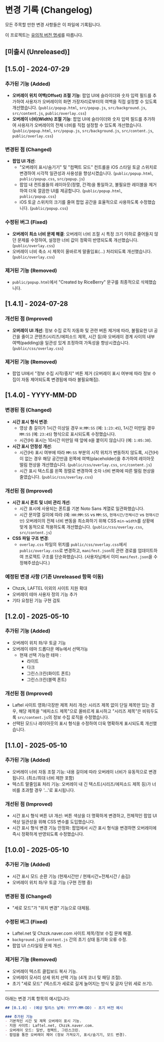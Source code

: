 # 변경 기록 (Changelog)

모든 주목할 만한 변경 사항들은 이 파일에 기록됩니다.

이 프로젝트는 [유의적 버전 명세](https://semver.org/lang/ko/)를 따릅니다.

## [미출시 (Unreleased)]
<!-- 다음 릴리스를 위한 변경 사항은 여기에 기록합니다. -->

## [1.5.0] - 2024-07-29

### 추가된 기능 (Added)
- **오버레이 위치 여백(Offset) 조절 기능**: 팝업 UI에 슬라이더와 숫자 입력 필드를 추가하여 사용자가 오버레이의 화면 가장자리로부터의 여백을 직접 설정할 수 있도록 개선했습니다. (`public/popup.html`, `src/popup.js`, `src/background.js`, `src/content.js`, `public/overlay.css`)
- **오버레이 너비(Width) 조절 기능**: 팝업 UI에 슬라이더와 숫자 입력 필드를 추가하여 사용자가 오버레이의 전체 너비를 직접 설정할 수 있도록 개선했습니다. (`public/popup.html`, `src/popup.js`, `src/background.js`, `src/content.js`, `public/overlay.css`)

### 변경된 점 (Changed)
- **팝업 UI 개선**:
    - "오버레이 표시/숨기기" 및 "컴팩트 모드" 컨트롤을 iOS 스타일 토글 스위치로 변경하여 시각적 일관성과 사용성을 향상시켰습니다. (`public/popup.html`, `public/popup.css`, `src/popup.js`)
    - 팝업 내 컨트롤들의 레이아웃(정렬, 간격)을 통일하고, 불필요한 레이블을 제거하여 더욱 깔끔한 UI를 제공합니다. (`public/popup.html`, `public/popup.css`)
    - iOS 토글 스위치의 크기를 줄여 팝업 공간을 효율적으로 사용하도록 수정했습니다. (`public/popup.css`)

### 수정된 버그 (Fixed)
- **오버레이 최소 너비 문제 해결**: 오버레이 너비 조절 시 특정 크기 이하로 줄어들지 않던 문제를 수정하여, 설정한 너비 값이 정확히 반영되도록 개선했습니다. (`public/overlay.css`)
- 오버레이 너비 축소 시 제목이 올바르게 말줄임표(...) 처리되도록 개선했습니다. (`public/overlay.css`)

### 제거된 기능 (Removed)
- `public/popup.html`에서 "Created by RiceBerry" 문구를 최종적으로 삭제했습니다.

## [1.4.1] - 2024-07-28

### 개선된 점 (Improved)
- **오버레이 UI 개선**: 정보 수집 로직 자동화 및 관련 버튼 제거에 따라, 불필요한 UI 공간을 줄이고 콘텐츠(시리즈/에피소드 제목, 시간 등)와 오버레이 경계 사이의 내부 여백(padding)을 일관성 있게 조정하여 가독성을 향상시켰습니다. (`public/css/overlay.css`)

### 제거된 기능 (Removed)
- 팝업 UI에서 "정보 수집 시작/중지" 버튼 제거 (오버레이 표시 여부에 따라 정보 수집이 자동 제어되도록 변경됨에 따라 불필요해짐).

## [1.4.0] - YYYY-MM-DD <!-- 실제 릴리스 날짜로 변경해주세요 -->

### 변경된 점 (Changed)
- **시간 표시 형식 변경**:
    - 영상 총 길이가 1시간 이상일 경우 `H:MM:SS` (예: `1:23:45`), 1시간 미만일 경우 `MM:SS` (예: `23:45`) 형식으로 표시되도록 수정했습니다.
    - 시간(H) 표시는 10시간 미만일 때 앞에 `0`을 붙이지 않습니다 (예: `1:05:30`).
- **시간 표시 안정성 개선**:
    - 시간(H) 표시 여부에 따라 `MM:SS` 부분의 시작 위치가 변동하지 않도록, 시간(H)이 없는 경우 해당 공간만큼 왼쪽에 여백(placeholder)을 추가하여 레이아웃 떨림 현상을 개선했습니다. (`public/css/overlay.css`, `src/content.js`)
    - 시간 표시 텍스트를 왼쪽 정렬로 변경하여 숫자 너비 변화에 따른 떨림 현상을 줄였습니다. (`public/css/overlay.css`)

### 개선된 점 (Improved)
- **시간 표시 폰트 및 너비 관리 개선**:
    - 시간 표시에 사용되는 폰트를 기본 Noto Sans 계열로 일관화했습니다.
    - 시간 문자열 길이에 따라 (예: `HH:MM:SS` vs `MM:SS`, `현재시간/전체시간` vs `현재시간만`) 오버레이의 전체 너비 변동을 최소화하기 위해 CSS `min-width`를 상황에 맞게 동적으로 적용하도록 개선했습니다. (`public/css/overlay.css`, `src/content.js`)
- **CSS 파일 구조 변경**:
    - `overlay.css` 파일의 위치를 `public/css/overlay.css`에서 `public/overlay.css`로 변경하고, `manifest.json`의 관련 경로를 업데이트하여 프로젝트 구조를 단순화했습니다. (사용자님께서 이미 `manifest.json`을 수정해주셨습니다.)

### 예정된 변경 사항 (기존 Unreleased 항목 이동)
- Chzzk, LAFTEL 이외의 사이트 지원 확대
- 오버레이 테마 사용자 정의 기능 추가
- 기타 요청된 기능 구현 검토

## [1.2.0] - 2025-05-10

### 추가된 기능 (Added)
- 오버레이 위치 좌/우 토글 기능
- 오버레이 테마 드롭다운 메뉴에서 선택가능
  - 현재 선택 가능한 테마 :
    - 라이트
    - 다크
    - 그린스크린(화이트 폰트)
    - 그린스크린(블랙 폰트)

### 개선된 점 (Improved)
- Laftel 사이트 영화/극장판 제목 처리 개선: 시리즈 제목 없이 단일 제목만 있는 경우, 해당 제목을 "에피소드 제목"으로 올바르게 표시하고 "시리즈 제목"은 비워두도록 `src/content.js`의 정보 수집 로직을 수정했습니다.
- 선택된 모드나 레이아웃의 표시 형식을 수정하여 더욱 명확하게 표시되도록 개선했습니다.

## [1.1.0] - 2025-05-10

### 추가된 기능 (Added)
- 오버레이 너비 자동 조절 기능: 내용 길이에 따라 오버레이 너비가 유동적으로 변경됩니다. (최소/최대 너비 제한 포함)
- 텍스트 말줄임표 처리 기능: 오버레이 내 긴 텍스트(시리즈/에피소드 제목 등)가 너비를 초과할 경우 '...'로 표시됩니다.

### 개선된 점 (Improved)
- 시간 표시 형식 버튼 UI 개선: 버튼 색상을 더 명확하게 변경하고, 전체적인 팝업 UI 색상 일관성을 위해 CSS 변수를 도입했습니다.
- 시간 표시 형식 변경 기능 안정화: 팝업에서 시간 표시 형식을 변경하면 오버레이에 즉시 정확하게 반영되도록 수정했습니다.

## [1.0.0] - 2025-05-10

### 추가된 기능 (Added)
- 시간 표시 모드 순환 기능 (현재시간만 / 현재시간+전체시간 / 숨김)
- 오버레이 위치 좌/우 토글 기능 (구현 진행 중)

### 변경된 점 (Changed)
- "세로 모드"가 "위치 변경" 기능으로 대체됨.

### 수정된 버그 (Fixed)
- Laftel.net 및 Chzzk.naver.com 사이트 제목/정보 수집 문제 해결.
- `background.js`와 `content.js` 간의 초기 상태 동기화 오류 수정.
- 팝업 UI 스타일링 문제 개선.

### 제거된 기능 (Removed)
- 오버레이 텍스트 클립보드 복사 기능.
- 오버레이 모서리 상세 위치 선택 기능 (4개 코너 및 패딩 조절).
- 초기 "세로 모드" (텍스트가 세로로 길게 늘어지는 방식 및 글자 단위 세로 쓰기).

---

아래는 변경 기록 항목의 예시입니다:

```markdown
## [0.1.0] - (예상 릴리스 날짜: YYYY-MM-DD) - 초기 버전 예시

### 추가된 기능
- 기본적인 시간 및 제목 오버레이 표시 기능.
- 지원 사이트: Laftel.net, Chzzk.naver.com.
- 오버레이 모드: 일반, 컴팩트, 그린스크린.
- 팝업을 통한 오버레이 제어 (정보 가져오기, 표시/숨기기, 모드 변경).
``` 